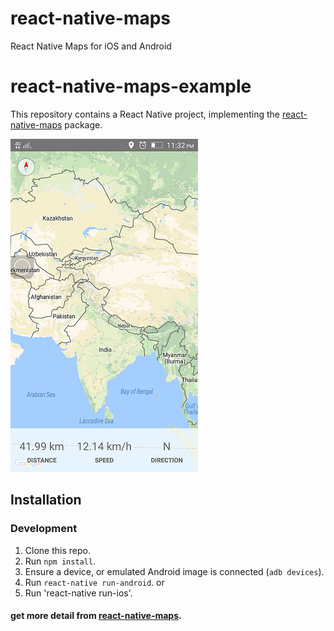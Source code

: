 # react-native-maps
React Native Maps for iOS  and Android


# react-native-maps-example

This repository contains a React Native project, implementing the [react-native-maps](https://github.com/react-community/react-native-maps) package.


![Sign up](./map.png "Map view")


## Installation

### Development

1. Clone this repo.
2. Run `npm install`.
3. Ensure a device, or emulated Android image is connected (`adb devices`).
4. Run `react-native run-android`.
     or
5. Run 'react-native run-ios'.

#### get more detail from [react-native-maps](https://github.com/react-community/react-native-maps).






